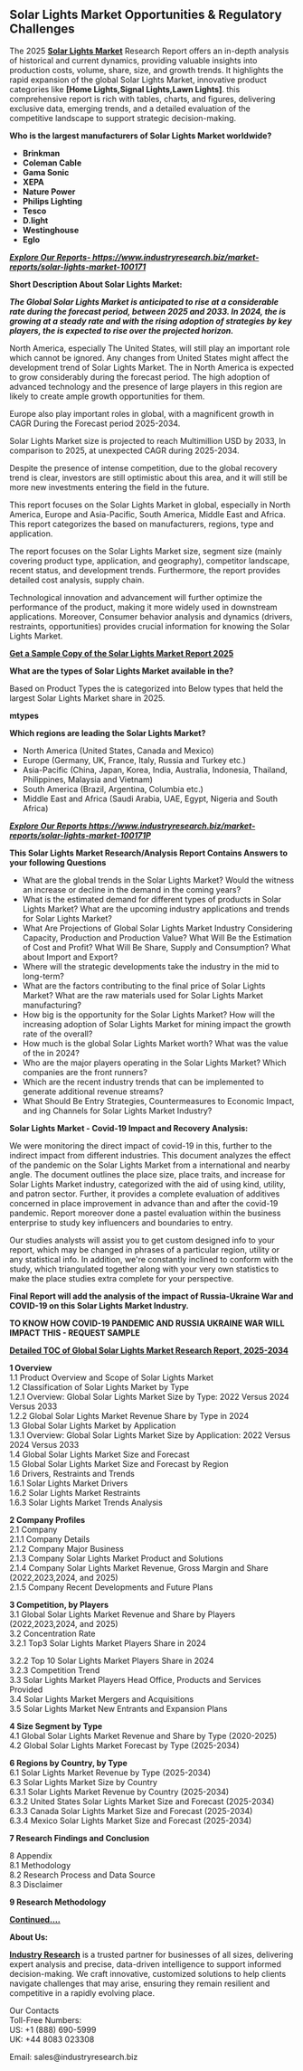 <h2><strong>Solar Lights Market Opportunities & Regulatory Challenges</strong></h2><p>The 2025&nbsp;<strong><a href="https://www.industryresearch.biz/market-reports/solar-lights-market-100171">Solar Lights Market</a></strong>&nbsp;Research Report offers an in-depth analysis of historical and current dynamics, providing valuable insights into production costs, volume, share, size, and growth trends. It highlights the rapid expansion of the global Solar Lights Market, innovative product categories like&nbsp;<strong>[Home Lights,Signal Lights,Lawn Lights]</strong>. this comprehensive report is rich with tables, charts, and figures, delivering exclusive data, emerging trends, and a detailed evaluation of the competitive landscape to support strategic decision-making.</p><p><strong>Who is the largest manufacturers of Solar Lights Market worldwide?</strong></p><p><strong><ul><li>Brinkman</li><li>Coleman Cable</li><li>Gama Sonic</li><li>XEPA</li><li>Nature Power</li><li>Philips Lighting</li><li>Tesco</li><li>D.light</li><li>Westinghouse</li><li>Eglo</li></ul></strong></p><p><strong><em><a href="https://www.industryresearch.biz/enquiry/request-sample/100171">Explore Our Reports-&nbsp;https://www.industryresearch.biz/market-reports/solar-lights-market-100171</a></em></strong></p><p><strong>Short Description About Solar Lights Market:</strong></p><p><strong><em>The Global Solar Lights Market is anticipated to rise at a considerable rate during the forecast period, between 2025 and 2033. In 2024, the is growing at a steady rate and with the rising adoption of strategies by key players, the is expected to rise over the projected horizon.</em></strong></p><p>North America, especially The United States, will still play an important role which cannot be ignored. Any changes from United States might affect the development trend of Solar Lights Market. The in North America is expected to grow considerably during the forecast period. The high adoption of advanced technology and the presence of large players in this region are likely to create ample growth opportunities for them.</p><p>Europe also play important roles in global, with a magnificent growth in CAGR During the Forecast period 2025-2034.</p><p>Solar Lights Market size is projected to reach Multimillion USD by 2033, In comparison to 2025, at unexpected CAGR during 2025-2034.</p><p>Despite the presence of intense competition, due to the global recovery trend is clear, investors are still optimistic about this area, and it will still be more new investments entering the field in the future.</p><p>This report focuses on the Solar Lights Market in global, especially in North America, Europe and Asia-Pacific, South America, Middle East and Africa. This report categorizes the based on manufacturers, regions, type and application.</p><p>The report focuses on the Solar Lights Market size, segment size (mainly covering product type, application, and geography), competitor landscape, recent status, and development trends. Furthermore, the report provides detailed cost analysis, supply chain.</p><p>Technological innovation and advancement will further optimize the performance of the product, making it more widely used in downstream applications. Moreover, Consumer behavior analysis and dynamics (drivers, restraints, opportunities) provides crucial information for knowing the Solar Lights Market.</p><p><strong><a href="https://www.industryresearch.biz/enquiry/request-sample/100171">Get a Sample Copy of the Solar Lights Market Report 2025</a></strong></p><p><strong>What are the types of Solar Lights Market available in the?</strong></p><p>Based on Product Types the is categorized into Below types that held the largest Solar Lights Market share in 2025.</p><p><strong>mtypes</strong></p><p><strong>Which regions are leading the Solar Lights Market?</strong></p><ul><li>North America (United States, Canada and Mexico)</li><li>Europe (Germany, UK, France, Italy, Russia and Turkey etc.)</li><li>Asia-Pacific (China, Japan, Korea, India, Australia, Indonesia, Thailand, Philippines, Malaysia and Vietnam)</li><li>South America (Brazil, Argentina, Columbia etc.)</li><li>Middle East and Africa (Saudi Arabia, UAE, Egypt, Nigeria and South Africa)</li></ul><p><strong><em><a href="https://www.industryresearch.biz/market-reports/solar-lights-market-100171">Explore Our Reports https://www.industryresearch.biz/market-reports/solar-lights-market-100171P</a></em></strong></p><p><strong>This Solar Lights Market Research/Analysis Report Contains Answers to your following Questions</strong></p><ul><li>What are the global trends in the Solar Lights Market? Would the witness an increase or decline in the demand in the coming years?</li><li>What is the estimated demand for different types of products in Solar Lights Market? What are the upcoming industry applications and trends for Solar Lights Market?</li><li>What Are Projections of Global Solar Lights Market Industry Considering Capacity, Production and Production Value? What Will Be the Estimation of Cost and Profit? What Will Be Share, Supply and Consumption? What about Import and Export?</li><li>Where will the strategic developments take the industry in the mid to long-term?</li><li>What are the factors contributing to the final price of Solar Lights Market? What are the raw materials used for Solar Lights Market manufacturing?</li><li>How big is the opportunity for the Solar Lights Market? How will the increasing adoption of Solar Lights Market for mining impact the growth rate of the overall?</li><li>How much is the global Solar Lights Market worth? What was the value of the in 2024?</li><li>Who are the major players operating in the Solar Lights Market? Which companies are the front runners?</li><li>Which are the recent industry trends that can be implemented to generate additional revenue streams?</li><li>What Should Be Entry Strategies, Countermeasures to Economic Impact, and ing Channels for Solar Lights Market Industry?</li></ul><p><strong>Solar Lights Market - Covid-19 Impact and Recovery Analysis:</strong></p><p>We were monitoring the direct impact of covid-19 in this, further to the indirect impact from different industries. This document analyzes the effect of the pandemic on the Solar Lights Market from a international and nearby angle. The document outlines the place size, place traits, and increase for Solar Lights Market industry, categorized with the aid of using kind, utility, and patron sector. Further, it provides a complete evaluation of additives concerned in place improvement in advance than and after the covid-19 pandemic. Report moreover done a pastel evaluation within the business enterprise to study key influencers and boundaries to entry.</p><p>Our studies analysts will assist you to get custom designed info to your report, which may be changed in phrases of a particular region, utility or any statistical info. In addition, we're constantly inclined to conform with the study, which triangulated together along with your very own statistics to make the place studies extra complete for your perspective.</p><p><strong>Final Report will add the analysis of the impact of Russia-Ukraine War and COVID-19 on this Solar Lights Market Industry.</strong></p><p><strong>TO KNOW HOW COVID-19 PANDEMIC AND RUSSIA UKRAINE WAR WILL IMPACT THIS - REQUEST SAMPLE</strong></p><p><strong><a href="https://www.industryresearch.biz/market-reports/solar-lights-market-100171">Detailed TOC of Global Solar Lights Market Research Report, 2025-2034</a></strong></p><p><strong>1 Overview</strong><br /> 1.1 Product Overview and Scope of Solar Lights Market<br /> 1.2 Classification of Solar Lights Market by Type<br /> 1.2.1 Overview: Global Solar Lights Market Size by Type: 2022 Versus 2024 Versus 2033<br /> 1.2.2 Global Solar Lights Market Revenue Share by Type in 2024<br /> 1.3 Global Solar Lights Market by Application<br /> 1.3.1 Overview: Global Solar Lights Market Size by Application: 2022&nbsp;Versus 2024 Versus 2033<br /> 1.4 Global Solar Lights Market Size and Forecast<br /> 1.5 Global Solar Lights Market Size and Forecast by Region<br /> 1.6 Drivers, Restraints and Trends<br /> 1.6.1 Solar Lights Market Drivers<br /> 1.6.2 Solar Lights Market Restraints<br /> 1.6.3 Solar Lights Market Trends Analysis</p><p><strong>2 Company Profiles</strong><br /> 2.1 Company<br /> 2.1.1 Company Details<br /> 2.1.2 Company Major Business<br /> 2.1.3 Company Solar Lights Market Product and Solutions<br /> 2.1.4 Company Solar Lights Market Revenue, Gross Margin and Share (2022,2023,2024, and 2025)<br /> 2.1.5 Company Recent Developments and Future Plans</p><p><strong>3 Competition, by Players</strong><br /> 3.1 Global Solar Lights Market Revenue and Share by Players (2022,2023,2024, and 2025)<br /> 3.2 Concentration Rate<br /> 3.2.1 Top3 Solar Lights Market Players Share in 2024</p><p>3.2.2 Top 10 Solar Lights Market Players Share in 2024<br /> 3.2.3 Competition Trend<br /> 3.3 Solar Lights Market Players Head Office, Products and Services Provided<br /> 3.4 Solar Lights Market Mergers and Acquisitions<br /> 3.5 Solar Lights Market New Entrants and Expansion Plans</p><p><strong>4 Size Segment by Type</strong><br /> 4.1 Global Solar Lights Market Revenue and Share by Type (2020-2025)<br /> 4.2 Global Solar Lights Market Forecast by Type (2025-2034)</p><p><strong>6 Regions by Country, by Type</strong><br /> 6.1 Solar Lights Market Revenue by Type (2025-2034)<br /> 6.3 Solar Lights Market Size by Country<br /> 6.3.1 Solar Lights Market Revenue by Country (2025-2034)<br /> 6.3.2 United States Solar Lights Market Size and Forecast (2025-2034)<br /> 6.3.3 Canada Solar Lights Market Size and Forecast (2025-2034)<br /> 6.3.4 Mexico Solar Lights Market Size and Forecast (2025-2034)</p><p><strong>7 Research Findings and Conclusion</strong></p><p>8 Appendix<br /> 8.1 Methodology<br /> 8.2 Research Process and Data Source<br /> 8.3 Disclaimer</p><p><strong>9 Research Methodology</strong></p><p><strong><a href="https://www.industryresearch.biz/market-reports/solar-lights-market-100171">Continued&hellip;.</a></strong></p><p><strong>About Us:</strong></p><p><strong><a href="https://www.industryresearch.biz/">Industry Research</a></strong>&nbsp;is a trusted partner for businesses of all sizes, delivering expert analysis and precise, data-driven intelligence to support informed decision-making. We craft innovative, customized solutions to help clients navigate challenges that may arise, ensuring they remain resilient and competitive in a rapidly evolving place.</p><p>Our Contacts<br /> Toll-Free Numbers:<br /> US: +1 (888) 690-5999<br /> UK: +44 8083 023308</p><p>Email: sales@industryresearch.biz</p>
